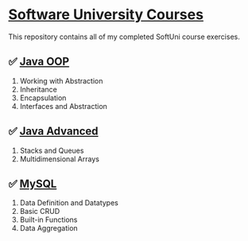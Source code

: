 # [Software University Courses](https://softuni.bg/)
This repository contains all of my completed SoftUni course exercises.

## :white_check_mark: [Java OOP](https://github.com/imp111/SoftUni/tree/main/02.%20C%23%20OOP)
01. Working with Abstraction
02. Inheritance
03. Encapsulation
04. Interfaces and Abstraction
<!--
6. Polymorphism
7. SOLID
8. Reflection and Attributes
9. Exceptions and error handling
10. Unit testing
11. Test-driven development
-->

## :white_check_mark: [Java Advanced](https://github.com/imp111/SoftUni/tree/main/03.%20C%23%20Advanced)
01. Stacks and Queues
02. Multidimensional Arrays
<!--
3. Sets and Dictionaries Advanced
4. Streams, Files, and Directories
5. Functional Programming
6. Defining Classes
7. Generics
8. Iterators and Comparators
-->

## :white_check_mark: [MySQL](https://github.com/imp111/SoftUni/tree/main/05.%20MySQL)
01. Data Definition and Datatypes
02. Basic CRUD
03. Built-in Functions
04. Data Aggregation
<!--
5. Table Relations
6. Joins, Subqueries, CTE and Indices
7. Database Programmability and Transactions
8. Additional Exercises 
-->
